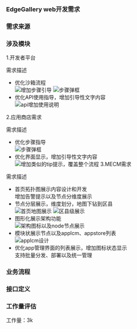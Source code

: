 ### EdgeGallery web开发需求

### 需求来源

### 涉及模块

1.开发者平台

需求描述
- 优化沙箱流程  
![增加步骤引导](https://images.gitee.com/uploads/images/2020/0811/164305_7a8a0ad8_7625361.png "屏幕截图.png")
![步骤弹框](https://images.gitee.com/uploads/images/2020/0811/164422_c6b3af25_7625361.png "屏幕截图.png")
- 优化API使用指导，增加引导性文字内容  
![api增加使用说明](https://images.gitee.com/uploads/images/2020/0811/164517_2a349de7_7625361.png "屏幕截图.png")

2.应用商店需求

需求描述
- 优化步骤指导  
![步骤弹框](https://images.gitee.com/uploads/images/2020/0811/164422_c6b3af25_7625361.png "屏幕截图.png")
- 优化界面显示，增加引导性文字内容  
![增加类似的tip提示，覆盖整个流程](https://images.gitee.com/uploads/images/2020/0811/164701_ced3b8b0_7625361.png "屏幕截图.png")
3.MECM需求

需求描述
- 首页拓扑图展示内容设计和开发  
增加告警提示以及节点分维度展示
- 节点分层展示，维度划分，地图下钻到区县  
![首页地图展示](https://images.gitee.com/uploads/images/2020/0811/164038_e16759cf_7625361.png "屏幕截图.png")
![区县级展示](https://images.gitee.com/uploads/images/2020/0811/164134_d7fd461f_7625361.png "屏幕截图.png")
- 图形化展示架构功能  
![架构图标以及node节点展示](https://images.gitee.com/uploads/images/2020/0811/163924_676aca32_7625361.png "屏幕截图.png")
- 模块状展示节点以及applcm、appstore列表  
![applcm设计](https://images.gitee.com/uploads/images/2020/0811/163837_0473576f_7625361.png "屏幕截图.png")
- 优化app管理界面的列表展示，增加图标状态显示  
支持批量分发、部署以及统一管理
### 业务流程

### 接口定义

### 工作量评估
工作量：3k